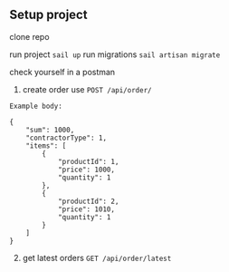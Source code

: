 
## Setup project

clone repo

run project `sail up`
run migrations `sail artisan migrate`

check yourself in a postman

1. create order use `POST /api/order/` 
```
Example body:

{
    "sum": 1000,
    "contractorType": 1,
    "items": [
        {
            "productId": 1, 
            "price": 1000, 
            "quantity": 1 
        },
        {
            "productId": 2,
            "price": 1010,
            "quantity": 1 
        }
    ]
}
```
2. get latest orders `GET /api/order/latest`
